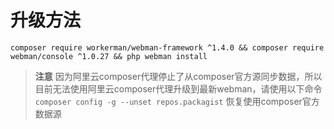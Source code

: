 # 升级方法

`composer require workerman/webman-framework ^1.4.0 && composer require webman/console ^1.0.27 && php webman install`

> **注意**
> 因为阿里云composer代理停止了从composer官方源同步数据，所以目前无法使用阿里云composer代理升级到最新webman，请使用以下命令 `composer config -g --unset repos.packagist` 恢复使用composer官方数据源
